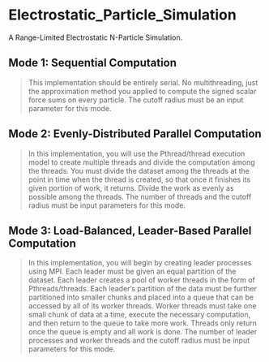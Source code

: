 # Electrostatic_Particle_Simulation
A Range-Limited Electrostatic N-Particle Simulation.

## Mode 1: Sequential Computation
> This implementation should be entirely serial. No multithreading, just the approximation method you 
applied to compute the signed scalar force sums on every particle. The cutoff radius must be an input 
parameter for this mode.


## Mode 2: Evenly-Distributed Parallel Computation
> In this implementation, you will use the Pthread/thread execution model to create multiple threads and 
divide the computation among the threads. You must divide the dataset among the threads at the point in 
time when the thread is created, so that once it finishes its given portion of work, it returns. Divide 
the work as evenly as possible among the threads. The number of threads and the cutoff radius must be input 
parameters for this mode.


## Mode 3: Load-Balanced, Leader-Based Parallel Computation
> In this implementation, you will begin by creating leader processes using MPI. Each leader must be given an 
equal partition of the dataset. Each leader creates a pool of worker threads in the form of Pthreads/threads. 
Each leader’s partition of the data must be further partitioned into smaller chunks and placed into a queue that 
can be accessed by all of its worker threads. Worker threads must take one small chunk of data at a time, execute 
the necessary computation, and then return to the queue to take more work. Threads only return once the queue is 
empty and all work is done. The number of leader processes and worker threads and the cutoff radius must be input 
parameters for this mode.